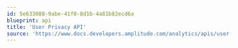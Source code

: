 ```yaml
---
id: 5e633088-9abe-41f0-8d1b-4a81b82ecd6a
blueprint: api
title: 'User Privacy API'
source: 'https://www.docs.developers.amplitude.com/analytics/apis/user-privacy-api/'
---
```

